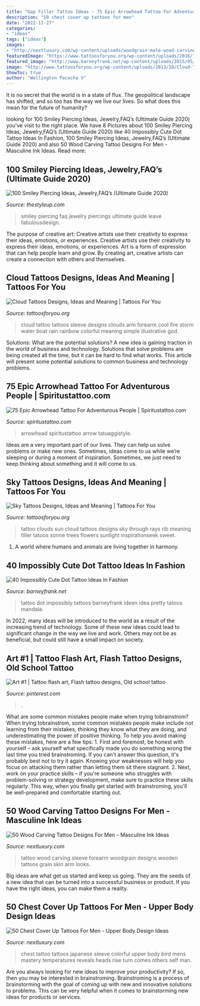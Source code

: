 ```yaml
---
title: "Gap Filler Tattoo Ideas - 75 Epic Arrowhead Tattoo For Adventurous People"
description: "50 chest cover up tattoos for men"
date: "2022-11-27"
categories:
- "ideas"
tags: ["ideas"]
images:
- "http://nextluxury.com/wp-content/uploads/woodgrain-male-wood-carving-forearm-sleeve-tattoo.jpg"
featuredImage: "https://www.tattoosforyou.org/wp-content/uploads/2016/12/Sky-Tattoos-for-Women.jpg"
featured_image: "http://www.barneyfrank.net/wp-content/uploads/2015/05/40-Impossibly-Cute-dot-tattoo-Ideas-in-Fashion-1.jpg"
image: "http://www.tattoosforyou.org/wp-content/uploads/2013/10/Cloud-Tattoo-Sleeve.jpg"
ShowToc: true
author: "Wellington Pacocha V"
---
```



It is no secret that the world is in a state of flux. The geopolitical landscape has shifted, and so too has the way we live our lives. So what does this mean for the future of humanity? 

	

		
looking for 100 Smiley Piercing Ideas, Jewelry,FAQ’s (Ultimate Guide 2020) you've visit to the right place. We have 8 Pictures about 100 Smiley Piercing Ideas, Jewelry,FAQ’s (Ultimate Guide 2020) like 40 Impossibly Cute Dot Tattoo Ideas In Fashion, 100 Smiley Piercing Ideas, Jewelry,FAQ’s (Ultimate Guide 2020) and also 50 Wood Carving Tattoo Designs For Men - Masculine Ink Ideas. Read more:
		
    
## 100 Smiley Piercing Ideas, Jewelry,FAQ’s (Ultimate Guide 2020)

<img loading=lazy src="https://thestyleup.com/wp-content/uploads/2016/07/Smiley-Piercing-designs-18.jpg" onerror="this.onerror=null;this.src='https://tse3.mm.bing.net/th?id=OIP.D72ZON-B2_oEXhFtt3v5VgHaH0&amp;pid=15.1';" alt="100 Smiley Piercing Ideas, Jewelry,FAQ’s (Ultimate Guide 2020)">

_Source: thestyleup.com_

>smiley piercing faq jewelry piercings ultimate guide leave fabulousdesign. 

	

The purpose of creative art: Creative artists use their creativity to express their ideas, emotions, or experiences.
Creative artists use their creativity to express their ideas, emotions, or experiences. Art is a form of expression that can help people learn and grow. By creating art, creative artists can create a connection with others and themselves.

    
## Cloud Tattoos Designs, Ideas And Meaning | Tattoos For You

<img loading=lazy src="http://www.tattoosforyou.org/wp-content/uploads/2013/10/Cloud-Tattoo-Sleeve.jpg" onerror="this.onerror=null;this.src='https://tse2.mm.bing.net/th?id=OIP.wDhjHnW8zBbAEPTzNaDxyAHaMN&amp;pid=15.1';" alt="Cloud Tattoos Designs, Ideas and Meaning | Tattoos For You">

_Source: tattoosforyou.org_

>cloud tattoo tattoos sleeve designs clouds arm forearm cool fire storm water boat rain rainbow colorful meaning simple illustrative god. 

	

Solutions: What are the potential solutions?
A new idea is gaining traction in the world of business and technology. Solutions that solve problems are being created all the time, but it can be hard to find what works. This article will present some potential solutions to common business and technology problems.

    
## 75 Epic Arrowhead Tattoo For Adventurous People | Spiritustattoo.com

<img loading=lazy src="https://www.spiritustattoo.com/wp-content/uploads/2015/12/landscape-inside-arrowhead.jpg" onerror="this.onerror=null;this.src='https://tse3.mm.bing.net/th?id=OIP.6wKoPIcAKAAtC5pKWyGphgHaHa&amp;pid=15.1';" alt="75 Epic Arrowhead Tattoo For Adventurous People | Spiritustattoo.com">

_Source: spiritustattoo.com_

>arrowhead spiritustattoo arrow tatuaggistyle. 

	

Ideas are a very important part of our lives. They can help us solve problems or make new ones. Sometimes, ideas come to us while we’re sleeping or during a moment of inspiration. Sometimes, we just need to keep thinking about something and it will come to us.

    
## Sky Tattoos Designs, Ideas And Meaning | Tattoos For You

<img loading=lazy src="https://www.tattoosforyou.org/wp-content/uploads/2016/12/Sky-Tattoos-for-Women.jpg" onerror="this.onerror=null;this.src='https://tse1.mm.bing.net/th?id=OIP.c0FgXvFz5pQLMrzTC6pGgQHaIw&amp;pid=15.1';" alt="Sky Tattoos Designs, Ideas and Meaning | Tattoos For You">

_Source: tattoosforyou.org_

>tattoo clouds sun cloud tattoos designs sky through rays rib meaning filler tatoos sonne trees flowers sunlight inspirationseek sweet. 

	

1. A world where humans and animals are living together in harmony. 

    
## 40 Impossibly Cute Dot Tattoo Ideas In Fashion

<img loading=lazy src="http://www.barneyfrank.net/wp-content/uploads/2015/05/40-Impossibly-Cute-dot-tattoo-Ideas-in-Fashion-1.jpg" onerror="this.onerror=null;this.src='https://tse3.mm.bing.net/th?id=OIP.705rnu1Joli3s6_Mus-lDQHaLH&amp;pid=15.1';" alt="40 Impossibly Cute Dot Tattoo Ideas In Fashion">

_Source: barneyfrank.net_

>tattoo dot impossibly tattoos barneyfrank ideen idea pretty tatoos mandala. 

	

In 2022, many ideas will be introduced to the world as a result of the increasing trend of technology. Some of these new ideas could lead to significant change in the way we live and work. Others may not be as beneficial, but could still have a small impact on society.

    
## Art #1 | Tattoo Flash Art, Flash Tattoo Designs, Old School Tattoo

<img loading=lazy src="https://i.pinimg.com/originals/9c/21/c2/9c21c259f81fa6ba32a1c11a7efbf050.jpg" onerror="this.onerror=null;this.src='https://tse1.mm.bing.net/th?id=OIP.LxRWQZCrC2M6gZ6BE9O6TgHaKe&amp;pid=15.1';" alt="Art #1 | Tattoo flash art, Flash tattoo designs, Old school tattoo">

_Source: pinterest.com_

>. 

	

What are some common mistakes people make when trying tobrainstrom?
When trying tobrainstrom, some common mistakes people make include not learning from their mistakes, thinking they know what they are doing, and underestimating the power of positive thinking. To help you avoid making these mistakes, here are a few tips: 1. First and foremost, be honest with yourself – ask yourself what specifically made you do something wrong the last time you tried brainstroming. If you can't answer this question, it's probably best not to try it again. Knowing your weaknesses will help you focus on attacking them rather than letting them sit there stagnant. 2. Next, work on your practice skills – if you're someone who struggles with problem-solving or strategy development, make sure to practice these skills regularly. This way, when you finally get started with brainstroming, you'll be well-prepared and comfortable starting out. 
    
## 50 Wood Carving Tattoo Designs For Men - Masculine Ink Ideas

<img loading=lazy src="http://nextluxury.com/wp-content/uploads/woodgrain-male-wood-carving-forearm-sleeve-tattoo.jpg" onerror="this.onerror=null;this.src='https://tse4.mm.bing.net/th?id=OIP.Htt_lW5-LVQaelWR9YVOggHaIC&amp;pid=15.1';" alt="50 Wood Carving Tattoo Designs For Men - Masculine Ink Ideas">

_Source: nextluxury.com_

>tattoo wood carving sleeve forearm woodgrain designs wooden tattoos grain skin arm looks. 

	

Big ideas are what get us started and keep us going. They are the seeds of a new idea that can be turned into a successful business or product. If you have the right ideas, you can make them a reality.

    
## 50 Chest Cover Up Tattoos For Men - Upper Body Design Ideas

<img loading=lazy src="http://nextluxury.com/wp-content/uploads/colorful-japanese-bird-guys-cover-up-chest-and-sleeve-tattoo.jpg" onerror="this.onerror=null;this.src='https://tse3.mm.bing.net/th?id=OIP.bggou7YDD_5QBEqbTN0-zQHaHa&amp;pid=15.1';" alt="50 Chest Cover Up Tattoos For Men - Upper Body Design Ideas">

_Source: nextluxury.com_

>chest tattoo tattoos japanese sleeve colorful upper body bird mens mastery temperatures reveals heads rise turn comes others self man. 

	

Are you always looking for new ideas to improve your productivity? If so, then you may be interested in brainstroming. Brainstroming is a process of brainstorming with the goal of coming up with new and innovative solutions to problems. This can be very helpful when it comes to brainstorming new ideas for products or services.

